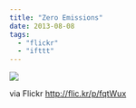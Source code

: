 ```yaml
---
title: "Zero Emissions"
date: 2013-08-08
tags: 
  - "flickr"
  - "ifttt"
---
```


![](http://farm8.staticflickr.com/7319/9466041991_bbef03c582_b.jpg)  

  
  
via Flickr http://flic.kr/p/fqtWux
